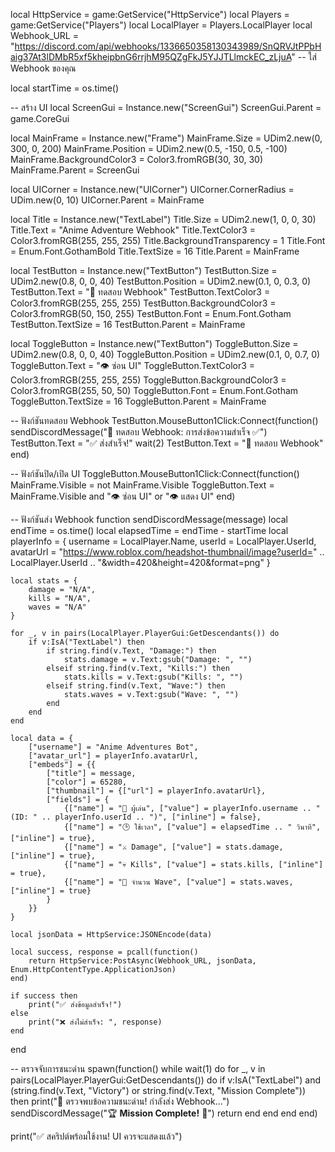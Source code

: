 local HttpService = game:GetService("HttpService")
local Players = game:GetService("Players")
local LocalPlayer = Players.LocalPlayer
local Webhook_URL = "https://discord.com/api/webhooks/1336650358130343989/SnQRVJtPPbHaig37At3lDMbR5xf5kheipbnG6rrjhM95QZgFkJ5YJJTLlmckEC_zLjuA" -- ใส่ Webhook ของคุณ

local startTime = os.time()

-- สร้าง UI
local ScreenGui = Instance.new("ScreenGui")
ScreenGui.Parent = game.CoreGui

local MainFrame = Instance.new("Frame")
MainFrame.Size = UDim2.new(0, 300, 0, 200)
MainFrame.Position = UDim2.new(0.5, -150, 0.5, -100)
MainFrame.BackgroundColor3 = Color3.fromRGB(30, 30, 30)
MainFrame.Parent = ScreenGui

local UICorner = Instance.new("UICorner")
UICorner.CornerRadius = UDim.new(0, 10)
UICorner.Parent = MainFrame

local Title = Instance.new("TextLabel")
Title.Size = UDim2.new(1, 0, 0, 30)
Title.Text = "Anime Adventure Webhook"
Title.TextColor3 = Color3.fromRGB(255, 255, 255)
Title.BackgroundTransparency = 1
Title.Font = Enum.Font.GothamBold
Title.TextSize = 16
Title.Parent = MainFrame

local TestButton = Instance.new("TextButton")
TestButton.Size = UDim2.new(0.8, 0, 0, 40)
TestButton.Position = UDim2.new(0.1, 0, 0.3, 0)
TestButton.Text = "📩 ทดสอบ Webhook"
TestButton.TextColor3 = Color3.fromRGB(255, 255, 255)
TestButton.BackgroundColor3 = Color3.fromRGB(50, 150, 255)
TestButton.Font = Enum.Font.Gotham
TestButton.TextSize = 16
TestButton.Parent = MainFrame

local ToggleButton = Instance.new("TextButton")
ToggleButton.Size = UDim2.new(0.8, 0, 0, 40)
ToggleButton.Position = UDim2.new(0.1, 0, 0.7, 0)
ToggleButton.Text = "👁️ ซ่อน UI"
ToggleButton.TextColor3 = Color3.fromRGB(255, 255, 255)
ToggleButton.BackgroundColor3 = Color3.fromRGB(255, 50, 50)
ToggleButton.Font = Enum.Font.Gotham
ToggleButton.TextSize = 16
ToggleButton.Parent = MainFrame

-- ฟังก์ชันทดสอบ Webhook
TestButton.MouseButton1Click:Connect(function()
    sendDiscordMessage("🔧 ทดสอบ Webhook: การส่งข้อความสำเร็จ ✅")
    TestButton.Text = "✅ ส่งสำเร็จ!"
    wait(2)
    TestButton.Text = "📩 ทดสอบ Webhook"
end)

-- ฟังก์ชันปิด/เปิด UI
ToggleButton.MouseButton1Click:Connect(function()
    MainFrame.Visible = not MainFrame.Visible
    ToggleButton.Text = MainFrame.Visible and "👁️ ซ่อน UI" or "👁️ แสดง UI"
end)

-- ฟังก์ชันส่ง Webhook
function sendDiscordMessage(message)
    local endTime = os.time()
    local elapsedTime = endTime - startTime
    local playerInfo = {
        username = LocalPlayer.Name,
        userId = LocalPlayer.UserId,
        avatarUrl = "https://www.roblox.com/headshot-thumbnail/image?userId=" .. LocalPlayer.UserId .. "&width=420&height=420&format=png"
    }

    local stats = {
        damage = "N/A",
        kills = "N/A",
        waves = "N/A"
    }

    for _, v in pairs(LocalPlayer.PlayerGui:GetDescendants()) do
        if v:IsA("TextLabel") then
            if string.find(v.Text, "Damage:") then
                stats.damage = v.Text:gsub("Damage: ", "")
            elseif string.find(v.Text, "Kills:") then
                stats.kills = v.Text:gsub("Kills: ", "")
            elseif string.find(v.Text, "Wave:") then
                stats.waves = v.Text:gsub("Wave: ", "")
            end
        end
    end

    local data = {
        ["username"] = "Anime Adventures Bot",
        ["avatar_url"] = playerInfo.avatarUrl,
        ["embeds"] = {{
            ["title"] = message,
            ["color"] = 65280,
            ["thumbnail"] = {["url"] = playerInfo.avatarUrl},
            ["fields"] = {
                {["name"] = "👤 ผู้เล่น", ["value"] = playerInfo.username .. " (ID: " .. playerInfo.userId .. ")", ["inline"] = false},
                {["name"] = "🕒 ใช้เวลา", ["value"] = elapsedTime .. " วินาที", ["inline"] = true},
                {["name"] = "⚔️ Damage", ["value"] = stats.damage, ["inline"] = true},
                {["name"] = "💀 Kills", ["value"] = stats.kills, ["inline"] = true},
                {["name"] = "🌊 จำนวน Wave", ["value"] = stats.waves, ["inline"] = true}
            }
        }}
    }

    local jsonData = HttpService:JSONEncode(data)

    local success, response = pcall(function()
        return HttpService:PostAsync(Webhook_URL, jsonData, Enum.HttpContentType.ApplicationJson)
    end)

    if success then
        print("✅ ส่งข้อมูลสำเร็จ!")
    else
        print("❌ ส่งไม่สำเร็จ: ", response)
    end
end

-- ตรวจจับการชนะด่าน
spawn(function()
    while wait(1) do
        for _, v in pairs(LocalPlayer.PlayerGui:GetDescendants()) do
            if v:IsA("TextLabel") and (string.find(v.Text, "Victory") or string.find(v.Text, "Mission Complete")) then
                print("🎉 ตรวจพบข้อความชนะด่าน! กำลังส่ง Webhook...")
                sendDiscordMessage("🏆 **Mission Complete!** 🎉")
                return
            end
        end
    end
end)

print("✅ สคริปต์พร้อมใช้งาน! UI ควรจะแสดงแล้ว")
